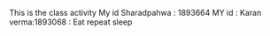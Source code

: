 This is the class activity
My id Sharadpahwa : 1893664
MY id : Karan verma:1893068 : Eat repeat sleep